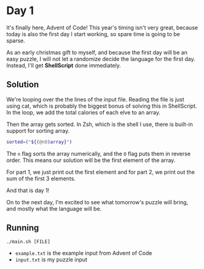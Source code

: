 # Day 1

It's finally here, Advent of Code! This year's timing isn't very great, because
today is also the first day I start working, so spare time is going to be sparse.

As an early christmas gift to myself, and because the first day will be an easy puzzle,
I will not let a randomize decide the language for the first day. Instead, I'll
get **ShellScript** done immediately.

## Solution

We're looping over the the lines of the input file. Reading the file is just
using cat, which is probably the biggest bonus of solving this in ShellScript.
In the loop, we add the total calories of each elve to an array.

Then the array gets sorted. In Zsh, which is the shell I use, there is built-in
support for sorting array.

```zsh
sorted=("${(@nO)array}")
```

The `n` flag sorts the array numerically, and the `O` flag puts them in reverse
order. This means our solution will be the first element of the array.

For part 1, we just print out the first element and for part 2, we print out the
sum of the first 3 elements.

And that is day 1!

On to the next day, I'm excited to see what tomorrow's puzzle will bring, and
mostly what the language will be.

## Running

`./main.sh [FILE]`

- `example.txt` is the example input from Advent of Code
- `input.txt` is my puzzle input

